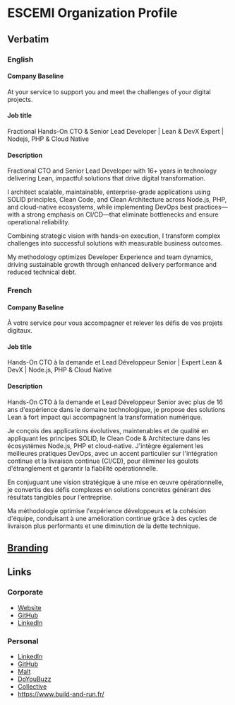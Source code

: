 # ESCEMI Organization Profile

## Verbatim

### English

#### Company Baseline

At your service to support you and meet the challenges of your digital projects.

#### Job title

Fractional Hands-On CTO & Senior Lead Developer | Lean & DevX Expert | Nodejs, PHP & Cloud Native

#### Description

Fractional CTO and Senior Lead Developer with 16+ years in technology delivering Lean, impactful solutions that drive digital transformation.

I architect scalable, maintainable, enterprise-grade applications using SOLID principles, Clean Code, and Clean Architecture across Node.js, PHP, and cloud-native ecosystems, while implementing DevOps best practices—with a strong emphasis on CI/CD—that eliminate bottlenecks and ensure operational reliability.

Combining strategic vision with hands-on execution, I transform complex challenges into successful solutions with measurable business outcomes.

My methodology optimizes Developer Experience and team dynamics, driving sustainable growth through enhanced delivery performance and reduced technical debt.

### French

#### Company Baseline

À votre service pour vous accompagner et relever les défis de vos projets digitaux.

#### Job title

Hands-On CTO à la demande et Lead Développeur Senior | Expert Lean & DevX | Node.js, PHP & Cloud Native

#### Description

Hands-On CTO à la demande et Lead Développeur Senior avec plus de 16 ans d'expérience dans le domaine technologique, je propose des solutions Lean à fort impact qui accompagnent la transformation numérique.

Je conçois des applications évolutives, maintenables et de qualité en appliquant les principes SOLID, le Clean Code & Architecture dans les écosystèmes Node.js, PHP et cloud-native. J'intègre également les meilleures pratiques DevOps, avec un accent particulier sur l'intégration continue et la livraison continue (CI/CD), pour éliminer les goulots d'étranglement et garantir la fiabilité opérationnelle.

En conjuguant une vision stratégique à une mise en œuvre opérationnelle, je convertis des défis complexes en solutions concrètes générant des résultats tangibles pour l'entreprise.

Ma méthodologie optimise l'expérience développeurs et la cohésion d'équipe, conduisant à une amélioration continue grâce à des cycles de livraison plus performants et une diminution de la dette technique.

## [Branding](branding/README.md)

## Links

### Corporate

- [Website](https://www.escemi.com)
- [GitHub](https://github.com/escemi-tech)
- [LinkedIn](https://www.linkedin.com/company/escemi)

### Personal

- [LinkedIn](https://www.linkedin.com/in/emilienescalle/)
- [GitHub](https://github.com/neilime)
- [Malt](https://www.malt.fr/profile/emilienescalle)
- [DoYouBuzz](https://www.doyoubuzz.com/emilien-escalle)
- [Collective](https://www.collective.work/profile/emilien-escalle)
- <https://www.build-and-run.fr/>
